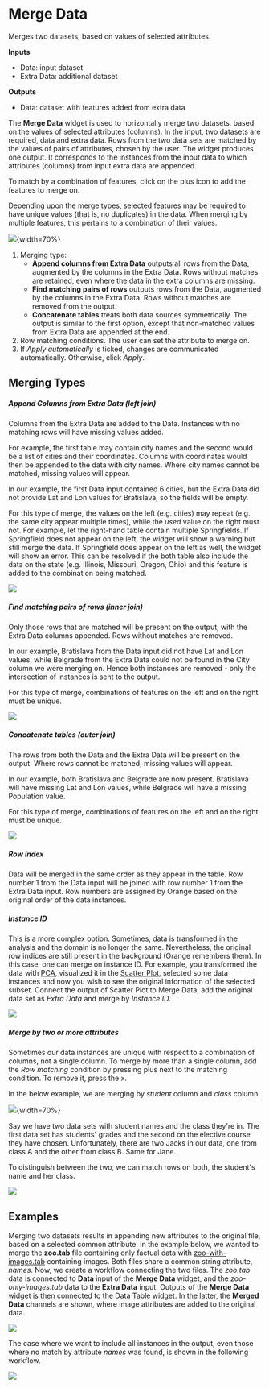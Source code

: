 Merge Data
==========

Merges two datasets, based on values of selected attributes.

**Inputs**

- Data: input dataset
- Extra Data: additional dataset

**Outputs**

- Data: dataset with features added from extra data

The **Merge Data** widget is used to horizontally merge two datasets, based on the values of selected attributes (columns). In the input, two datasets are required, data and extra data. Rows from the two data sets are matched by the values of pairs of attributes, chosen by the user. The widget produces one output. It corresponds to the instances from the input data to which attributes (columns) from input extra data are appended.

To match by a combination of features, click on the plus icon to add the features to merge on.

Depending upon the merge types, selected features may be required to have unique values (that is, no duplicates) in the data. When merging by multiple features, this pertains to a combination of their values.

![](images/MergeData-stamped.png){width=70%}

1. Merging type:
   - **Append columns from Extra Data** outputs all rows from the Data, augmented by the columns in the Extra Data. Rows without matches are retained, even where the data in the extra columns are missing.
   - **Find matching pairs of rows** outputs rows from the Data, augmented by the columns in the Extra Data. Rows without matches are removed from the output.
   - **Concatenate tables** treats both data sources symmetrically. The output is similar to the first option, except that non-matched values from Extra Data are appended at the end.
2. Row matching conditions. The user can set the attribute to merge on.
3. If *Apply automatically* is ticked, changes are communicated automatically. Otherwise, click *Apply*.

Merging Types
-------------

##### Append Columns from Extra Data (left join)

Columns from the Extra Data are added to the Data. Instances with no matching rows will have missing values added.

For example, the first table may contain city names and the second would be a list of cities and their coordinates. Columns with coordinates would then be appended to the data with city names. Where city names cannot be matched, missing values will appear.

In our example, the first Data input contained 6 cities, but the Extra Data did not provide Lat and Lon values for Bratislava, so the fields will be empty.

For this type of merge, the values on the left (e.g. cities) may repeat (e.g. the same city appear multiple times), while the *used* value on the right must not. For example, let the right-hand table contain multiple Springfields. If Springfield does not appear on the left, the widget will show a warning but still merge the data. If Springfield does appear on the left as well, the widget will show an error. This can be resolved if the both table also include the data on the state (e.g. Illinois, Missouri, Oregon, Ohio) and this feature is added to the combination being matched.

![](images/MergeData_Append.png)

##### Find matching pairs of rows (inner join)

Only those rows that are matched will be present on the output, with the Extra Data columns appended. Rows without matches are removed.

In our example, Bratislava from the Data input did not have Lat and Lon values, while Belgrade from the Extra Data could not be found in the City column we were merging on. Hence both instances are removed - only the intersection of instances is sent to the output.

For this type of merge, combinations of features on the left and on the right must be unique.

![](images/MergeData_Intersection.png)

##### Concatenate tables (outer join)

The rows from both the Data and the Extra Data will be present on the output. Where rows cannot be matched, missing values will appear.

In our example, both Bratislava and Belgrade are now present. Bratislava will have missing Lat and Lon values, while Belgrade will have a missing Population value.

For this type of merge, combinations of features on the left and on the right must be unique.

![](images/MergeData_Concatenate.png)

##### Row index

Data will be merged in the same order as they appear in the table. Row number 1 from the Data input will be joined with row number 1 from the Extra Data input. Row numbers are assigned by Orange based on the original order of the data instances.

##### Instance ID

This is a more complex option. Sometimes, data is transformed in the analysis and the domain is no longer the same. Nevertheless, the original row indices are still present in the background (Orange remembers them). In this case, one can merge on instance ID. For example, you transformed the data with [PCA](../unsupervised/PCA.md), visualized it in the [Scatter Plot](../visualize/scatterplot.md), selected some data instances and now you wish to see the original information of the selected subset. Connect the output of Scatter Plot to Merge Data, add the original data set as *Extra Data* and merge by *Instance ID*.

![](images/MergeData-InstanceID.png)

##### Merge by two or more attributes

Sometimes our data instances are unique with respect to a combination of columns, not a single column. To merge by more than a single column, add the *Row matching* condition by pressing plus next to the matching condition. To remove it, press the x.

In the below example, we are merging by *student* column and *class* column.

![](images/MergeData-multiple.png){width=70%}

Say we have two data sets with student names and the class they're in. The first data set has students' grades and the second on the elective course they have chosen. Unfortunately, there are two Jacks in our data, one from class A and the other from class B. Same for Jane.

To distinguish between the two, we can match rows on both, the student's name and her class.

![](images/MergeData-multiple2.png)

Examples
--------

Merging two datasets results in appending new attributes to the original file, based on a selected common attribute. In the example below, we wanted to merge the **zoo.tab** file containing only factual data with [zoo-with-images.tab](http://file.biolab.si/datasets/zoo-with-images.tab) containing images. Both files share a common string attribute, *names*. Now, we create a workflow connecting the two files. The *zoo.tab* data is connected to **Data** input of the **Merge Data** widget, and the *zoo-only-images.tab* data to the **Extra Data** input. Outputs of the **Merge Data** widget is then connected to the [Data Table](../data/datatable.md) widget. In the latter, the **Merged Data** channels are shown, where image attributes are added to the original data.

![](images/MergeData-Example1.png)

The case where we want to include all instances in the output, even those where no match by attribute *names* was found, is shown in the following workflow.

![](images/MergeData-Example2.png)
